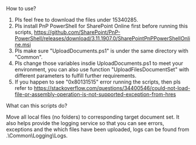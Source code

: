 How to use? 

1. Pls feel free to download the files under 15340285. 
2. Pls install PnP PowerShell for SharePoint Online first before running this scripts, https://github.com/SharePoint/PnP-PowerShell/releases/download/3.11.1907.0/SharePointPnPPowerShellOnline.msi
3. Pls make sure "UploadDocuments.ps1" is under the same directory with "Common". 
4. Pls change those variables insdie UploadDocuments.ps1 to meet your environment, you can also use function "UploadFilesDocumentSet" with different parameters to fulfill further requirements. 
5. If you happen to see "0x80131515" error running the scripts, then pls refer to https://stackoverflow.com/questions/34400546/could-not-load-file-or-assembly-operation-is-not-supported-exception-from-hres

What can this scripts do? 

Move all local files (no folders) to corresponding target document set. It also helps provide the logging service so that you can see errors, exceptions and the which files have been uploaded, logs can be found from .\Common\Logging\Logs. 

